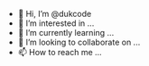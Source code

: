 - 👋 Hi, I’m @dukcode
- 👀 I’m interested in ...
- 🌱 I’m currently learning ...
- 💞️ I’m looking to collaborate on ...
- 📫 How to reach me ...

<!---
dukcode/dukcode is a ✨ special ✨ repository because its `README.md` (this file) appears on your GitHub profile.
You can click the Preview link to take a look at your changes.
--->
